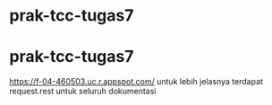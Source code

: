 # prak-tcc-tugas7
# prak-tcc-tugas7
https://f-04-460503.uc.r.appspot.com/
untuk lebih jelasnya terdapat request.rest untuk seluruh dokumentasi
